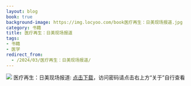 ```yaml
---
layout: blog
book: true
background-image: https://img.locyoo.com/book医疗再生：日美现场报道.jpg
category: 书籍
title: 医疗再生：日美现场报道
tags:
- 书籍
- 医学
redirect_from:
  - /2024/03/医疗再生：日美现场报道/
---
```

![](https://img.locyoo.com/book医疗再生：日美现场报道.jpg)
医疗再生：日美现场报道: <a name = "ref1" href="https://url18.ctfile.com/f/50983618-1377644626-126648?p=3619">点击下载</a>，访问密码请点击右上方“关于”自行查看